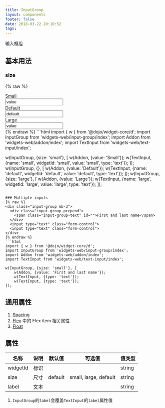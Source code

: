 ```yaml
---
title: InputGroup
layout: components
footer: false
date: 2018-03-22 20:10:52
tags:
---
```


输入框组

## 基本用法

### size
{% raw %}
<div class="input-group input-group-sm mt-3">
    <div class="input-group-prepend">
        <div class="input-group-text">
            Small
        </div>
    </div>
    <input id="small" name="small" type="text" class="form-control" value="value">
</div>
<div class="input-group mt-3">
    <div class="input-group-prepend">
        <div class="input-group-text">
            Default
        </div>
    </div>
    <input id="default" name="default" type="text" class="form-control" value="default">
</div>
<div class="input-group input-group-lg mt-3">
    <div class="input-group-prepend">
        <div class="input-group-text">
            Large
        </div>
    </div>
    <input id="large" name="large" type="text" class="form-control" value="value">
</div>
{% endraw %}
```html
import { w } from '@dojo/widget-core/d';
import InputGroup from 'widgets-web/input-group/index';
import Addon from 'widgets-web/addon/index';
import TextInput from 'widgets-web/text-input/index';

w(InputGroup, {size: 'small'}, [
    w(Addon, {value: 'Small'});
    w(TextInput, {name: 'small', widgetId: 'small', value: 'small', type: 'text'});
]);
w(InputGroup, {}, [
    w(Addon, {value: 'Default'});
    w(TextInput, {name: 'default', widgetId: 'default', value: 'default', type: 'text'});
]);
w(InputGroup, {size: 'large'}, [
    w(Addon, {value: 'Large'});
    w(TextInput, {name: 'large', widgetId: 'large', value: 'large', type: 'text'});
]);
```

### Multiple inputs
{% raw %}
<div class="input-group mb-3">
  <div class="input-group-prepend">
    <span class="input-group-text" id="">First and last name</span>
  </div>
  <input type="text" class="form-control">
  <input type="text" class="form-control">
</div>
{% endraw %}
```html
import { w } from '@dojo/widget-core/d';
import InputGroup from 'widgets-web/input-group/index';
import Addon from 'widgets-web/addon/index';
import TextInput from 'widgets-web/text-input/index';

w(InputGroup, {size: 'small'}, [
    w(Addon, {value: 'First and last name'});
    w(TextInput, {type: 'text'});
    w(TextInput, {type: 'text'});
]);
```

## 通用属性

1. [Spacing](../Utilities/Spacing.html)
1. [Flex](../Utilities/Flex.html) 中的 Flex item 相关属性
1. [Float](../Utilities/Float.html)

## 属性

| 名称  | 说明 | 默认值 | 可选值 | 值类型 |
| ----- | ------ | ----- | ----- | --------- |
| widgetId | 标识 | | | string |
| size | 尺寸 | default | small, large, default | string |
| label | 文本 | | | string |

1. `InputGroup`的`label`会覆盖`TextInput`的`label`属性值